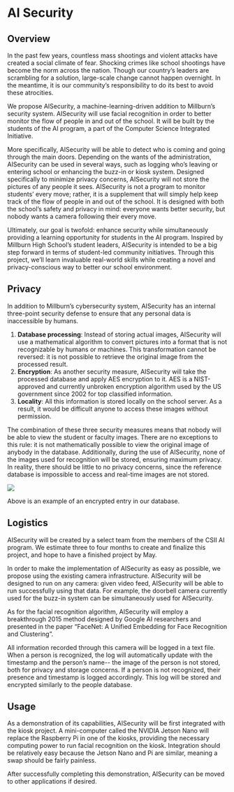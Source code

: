 # AI Security

## Overview

In the past few years, countless mass shootings and violent attacks have created a social climate of fear. Shocking crimes like school shootings have become the norm across the nation. Though our country’s leaders are scrambling for a solution, large-scale change cannot happen overnight. In the meantime, it is our community’s responsibility to do its best to avoid these atrocities.

We propose AISecurity, a machine-learning-driven addition to Millburn’s security system. AISecurity will use facial recognition in order to better monitor the flow of people in and out of the school. It will be built by the students of the AI program, a part of the Computer Science Integrated Initiative.

More specifically, AISecurity will be able to detect who is coming and going through the main doors. Depending on the wants of the administration, AISecurity can be used in several ways, such as logging who’s leaving or entering school or enhancing the buzz-in or kiosk system. Designed specifically to minimize privacy concerns, AISecurity will not store the pictures of any people it sees. AISecurity is not a program to monitor students’ every move; rather, it is a supplement that will simply help keep track of the flow of people in and out of the school. It is designed with both the school’s safety and privacy in mind: everyone wants better security, but nobody wants a camera following their every move.

Ultimately, our goal is twofold: enhance security while simultaneously providing a learning opportunity for students in the AI program. Inspired by Millburn High School’s student leaders, AISecurity is intended to be a big step forward in terms of student-led community initiatives. Through this project, we’ll learn invaluable real-world skills while creating a novel and privacy-conscious way to better our school environment.


## Privacy

In addition to Millburn’s cybersecurity system, AISecurity has an internal three-point security defense to ensure that any personal data is inaccessible by humans.

1. __Database processing__: Instead of storing actual images, AISecurity will use a mathematical algorithm to convert pictures into a format that is not recognizable by humans or machines. This transformation cannot be reversed: it is not possible to retrieve the original image from the processed result.
2. __Encryption__: As another security measure, AISecurity will take the processed database and apply AES encryption to it. AES is a NIST-approved and currently unbroken encryption algorithm used by the US government since 2002 for top classified information.
3. __Locality__: All this information is stored locally on the school server. As a result, it would be difficult anyone to access these images without permission.

The combination of these three security measures means that nobody will be able to view the student or faculty images. There are no exceptions to this rule: it is not mathematically possible to view the original image of anybody in the database. Additionally, during the use of AISecurity, none of the images used for recognition will be stored, ensuring maximum privacy. In reality, there should be little to no privacy concerns, since the reference database is impossible to access and real-time images are not stored.


![](https://www.dropbox.com/s/m4xohkuszqhbdru/data_example.png?dl=0)


Above is an example of an encrypted entry in our database.

## Logistics

AISecurity will be created by a select team from the members of the CSII AI program. We estimate three to four months to create and finalize this project, and hope to have a finished project by May.

In order to make the implementation of AISecurity as easy as possible, we propose using the existing camera infrastructure. AISecurity will be designed to run on any camera: given video feed, AISecurity will be able to run successfully using that data. For example, the doorbell camera currently used for the buzz-in system can be simultaneously used for AISecurity.

As for the facial recognition algorithm, AISecurity will employ a breakthrough 2015 method designed by Google AI researchers and presented in the paper “FaceNet: A Unified Embedding for Face Recognition and Clustering”.

All information recorded through this camera will be logged in a text file. When a person is recognized, the log will automatically update with the timestamp and the person’s name-- the image of the person is not stored, both for privacy and storage concerns. If a person is not recognized, their presence and timestamp is logged accordingly. This log will be stored and encrypted similarly to the people database.


## Usage

As a demonstration of its capabilities, AISecurity will be first integrated with the kiosk project. A mini-computer called the NVIDIA Jetson Nano will replace the Raspberry Pi in one of the kiosks, providing the necessary computing power to run facial recognition on the kiosk. Integration should be relatively easy because the Jetson Nano and Pi are similar, meaning a swap should be fairly painless.

After successfully completing this demonstration, AISecurity can be moved to other applications if desired.
